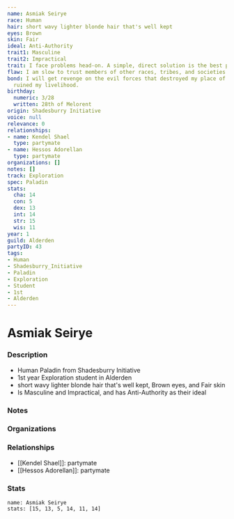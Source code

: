 ```yaml
---
name: Asmiak Seirye
race: Human
hair: short wavy lighter blonde hair that's well kept
eyes: Brown
skin: Fair
ideal: Anti-Authority
trait1: Masculine
trait2: Impractical
trait: I face problems head-on. A simple, direct solution is the best path to success.
flaw: I am slow to trust members of other races, tribes, and societies.
bond: I will get revenge on the evil forces that destroyed my place of business and
  ruined my livelihood.
birthday:
  numeric: 3/28
  written: 28th of Melorent
origin: Shadesburry Initiative
voice: null
relevance: 0
relationships:
- name: Kendel Shael
  type: partymate
- name: Hessos Adorellan
  type: partymate
organizations: []
notes: []
track: Exploration
spec: Paladin
stats:
  cha: 14
  con: 5
  dex: 13
  int: 14
  str: 15
  wis: 11
year: 1
guild: Alderden
partyID: 43
tags:
- Human
- Shadesburry_Initiative
- Paladin
- Exploration
- Student
- 1st
- Alderden
---
```

# Asmiak Seirye
### Description
- Human Paladin from Shadesburry Initiative
- 1st year Exploration student in Alderden
- short wavy lighter blonde hair that's well kept, Brown eyes, and Fair skin
- Is Masculine and Impractical, and has Anti-Authority as their ideal

### Notes

### Organizations

### Relationships
- [[Kendel Shael]]: partymate
- [[Hessos Adorellan]]: partymate

### Stats
```statblock
name: Asmiak Seirye
stats: [15, 13, 5, 14, 11, 14]
```